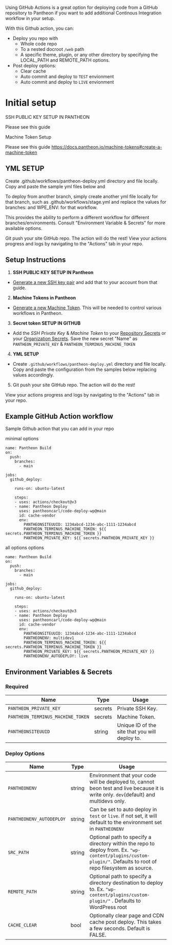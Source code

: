 Using GitHub Actions is a great option for deploying code from a GitHub repository to Pantheon if you want to add additional Continous Integration workflow in your setup. 


With this Github action, you can:

  - Deploy you repo with
    - Whole code repo
	- To a nested docroot `/web` path
	- A specific theme, plugin, or any other directory by specifying the LOCAL_PATH and REMOTE_PATH options.
  - Post deploy options:
	- Clear cache 
	- Auto commit and deploy to `TEST` envionment
	- Auto commit and deploy to `LIVE` envionment

# Initial setup

SSH PUBLIC KEY SETUP IN PANTHEON

Please see this guide 

Machine Token Setup

Please see this guide https://docs.pantheon.io/machine-tokens#create-a-machine-token


## YML SETUP

Create .github/workflows/pantheon-deploy.yml directory and file locally. Copy and paste the sample yml files below and 

To deploy from another branch, simply create another yml file locally for that branch, such as .github/workflows/stage.yml and replace the values for branches: and WPE_ENV: for that workflow.

This provides the ability to perform a different workflow for different branches/environments. Consult "Environment Variable & Secrets" for more available options.

Git push your site GitHub repo. The action will do the rest!
View your actions progress and logs by navigating to the "Actions" tab in your repo.


## Setup Instructions


1. **SSH PUBLIC KEY SETUP IN Pantheon**
* [Generate a new SSH key pair](https://docs.pantheon.io/ssh-keys) and add that to your account from that guide.

2. **Machine Tokens in Pantheon**
* [Generate a new Machine Token](https://docs.pantheon.io/machine-tokens#create-a-machine-token). This will be needed to control various workflows in Pantheon.

3. **Secret token SETUP IN GITHUB**

* Add the *SSH Private Key* & *Machine Token*  to your [Repository Secrets](https://docs.github.com/en/actions/security-guides/encrypted-secrets#creating-encrypted-secrets-for-a-repository) or your [Organization Secrets](https://docs.github.com/en/actions/security-guides/encrypted-secrets#creating-encrypted-secrets-for-an-organization). Save the new secret "Name" as `PANTHEON_PRIVATE_KEY` & `PANTHEON_TERMINUS_MACHINE_TOKEN`

4. **YML SETUP**

* Create `.github/workflows/pantheon-deploy.yml` directory and file locally.
Copy and paste the configuration from the samples below replacing values accordingly.

5. Git push your site GitHub repo. The action will do the rest!

View your actions progress and logs by navigating to the "Actions" tab in your repo.


## Example GitHub Action workflow



Sample Github action that you can add in your repo

minimal options

```
name: Pantheon Build
on:
  push:
    branches:
      - main

jobs:
  github_deploy:

    runs-on: ubuntu-latest

    steps:
    - uses: actions/checkout@v3
    - name: Pantheon Deploy
      uses: pantheoncarl/code-deploy-wp@main
      id: cache-vendor
      env:
        PANTHEONSITEUUID: 1234abcd-1234-abc-1111-1234abcd
        PANTHEON_TERMINUS_MACHINE_TOKEN: ${{ secrets.PANTHEON_TERMINUS_MACHINE_TOKEN }}
        PANTHEON_PRIVATE_KEY: ${{ secrets.PANTHEON_PRIVATE_KEY }}
```

all options options

```
name: Pantheon Build
on:
  push:
    branches:
      - main

jobs:
  github_deploy:

    runs-on: ubuntu-latest

    steps:
    - uses: actions/checkout@v3
    - name: Pantheon Deploy
      uses: pantheoncarl/code-deploy-wp@main
      id: cache-vendor
      env:
        PANTHEONSITEUUID: 1234abcd-1234-abc-1111-1234abcd
		PANTHEONENV: multidev1
        PANTHEON_TERMINUS_MACHINE_TOKEN: ${{ secrets.PANTHEON_TERMINUS_MACHINE_TOKEN }}
        PANTHEON_PRIVATE_KEY: ${{ secrets.PANTHEON_PRIVATE_KEY }}
		PANTHEONENV_AUTODEPLOY: live
```


## Environment Variables & Secrets

### Required

| Name | Type | Usage |
|-|-|-|
| `PANTHEON_PRIVATE_KEY` | secrets | Private SSH Key. |
| `PANTHEON_TERMINUS_MACHINE_TOKEN` | secrets | Machine Token. |
| `PANTHEONSITEUUID` | string | Unique ID of the site that you will deploy to. |

### Deploy Options

| Name | Type | Usage |
|-|-|-|
| `PANTHEONENV` | string | Environment that your code will be deployed to, cannot beon test and live because it is write only. `dev`(default) and multidevs only. |
| `PANTHEONENV_AUTODEPLOY` | string | Can be set to auto deploy in `test` or `live`. if not set, it will default to the environment set in `PANTHEONENV` |
| `SRC_PATH` | string | Optional path to specify a directory within the repo to deploy from. Ex. `"wp-content/plugins/custom-plugin/"`. Defaults to root of repo filesystem as source. |
| `REMOTE_PATH` | string | Optional path to specify a directory destination to deploy to. Ex. `"wp-content/plugins/custom-plugin/"` . Defaults to WordPress root 
| `CACHE_CLEAR` | bool | Optionally clear page and CDN cache post deploy. This takes a few seconds. Default is FALSE. |
